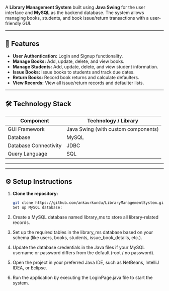 A **Library Management System** built using **Java Swing** for the user interface and **MySQL** as the backend database. The system allows managing books, students, and book issue/return transactions with a user-friendly GUI.

---

## 🚩 Features

- **User Authentication:** Login and Signup functionality.
- **Manage Books:** Add, update, delete, and view books.
- **Manage Students:** Add, update, delete, and view student information.
- **Issue Books:** Issue books to students and track due dates.
- **Return Books:** Record book returns and calculate defaulters.
- **View Records:** View all issue/return records and defaulter lists.

---

## 🛠 Technology Stack

| Component          | Technology / Library                  |
|--------------------|-------------------------------------|
| GUI Framework      | Java Swing (with custom components)  |
| Database           | MySQL                               |
| Database Connectivity | JDBC                             |
| Query Language     | SQL                   |

---

---

## ⚙️ Setup Instructions

1. **Clone the repository:**
   ```bash
   git clone https://github.com/ankaurkundu/LibraryManagementSystem.git
   Set up MySQL database:


2. Create a MySQL database named library_ms to store all library-related records.

3. Set up the required tables in the library_ms database based on your schema (like users, books, students, issue_book_details, etc.).

4. Update the database credentials in the Java files if your MySQL username or password differs from the default (root / no password).

5. Open the project in your preferred Java IDE, such as NetBeans, IntelliJ IDEA, or Eclipse.

6. Run the application by executing the LoginPage.java file to start the system.

